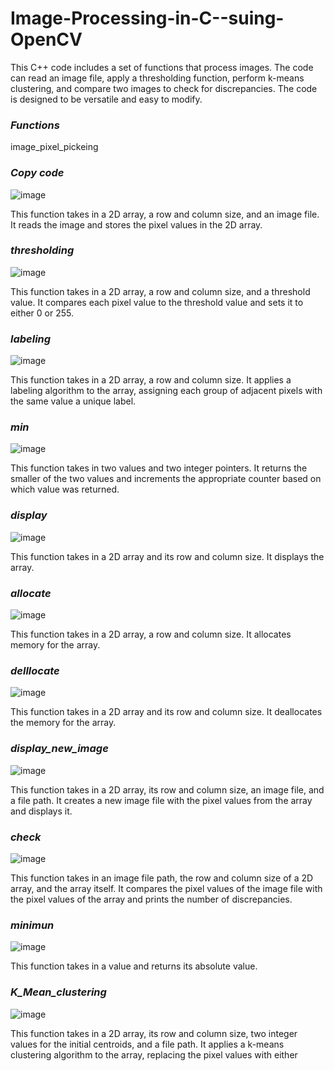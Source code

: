 # Image-Processing-in-C--suing-OpenCV

This C++ code includes a set of functions that process images. The code can read an image file, apply a thresholding function, perform k-means clustering, and compare two images to check for discrepancies. The code is designed to be versatile and easy to modify.

### _Functions_
image_pixel_pickeing

### _Copy code_
![image](https://user-images.githubusercontent.com/115175167/229116687-9964f61c-7847-49a8-af6a-fe2cd394f1b2.png)

This function takes in a 2D array, a row and column size, and an image file. It reads the image and stores the pixel values in the 2D array.

### _thresholding_

![image](https://user-images.githubusercontent.com/115175167/229117047-75b6b469-637d-408f-a187-7b15691376c8.png)


This function takes in a 2D array, a row and column size, and a threshold value. It compares each pixel value to the threshold value and sets it to either 0 or 255.

### _labeling_

![image](https://user-images.githubusercontent.com/115175167/229117108-345010dc-508d-4da4-94f1-22e004eb4f42.png)

This function takes in a 2D array, a row and column size. It applies a labeling algorithm to the array, assigning each group of adjacent pixels with the same value a unique label.

### _min_

![image](https://user-images.githubusercontent.com/115175167/229117160-2e49b1d7-64f7-4bdc-94d6-ee373e5c2170.png)

This function takes in two values and two integer pointers. It returns the smaller of the two values and increments the appropriate counter based on which value was returned.

### _display_

![image](https://user-images.githubusercontent.com/115175167/229117558-6a8cb24a-25c1-4f6d-ac6a-b4d457302881.png)

This function takes in a 2D array and its row and column size. It displays the array.

### _allocate_

![image](https://user-images.githubusercontent.com/115175167/229117617-1a03f9d1-b023-4eed-b55a-cbd00b37d883.png)

This function takes in a 2D array, a row and column size. It allocates memory for the array.

### _delllocate_

![image](https://user-images.githubusercontent.com/115175167/229117670-e4e4a47f-188f-4f3d-88b2-ad33b80f9e07.png)

This function takes in a 2D array and its row and column size. It deallocates the memory for the array.

### _display_new_image_

  ![image](https://user-images.githubusercontent.com/115175167/229117236-0c3026e5-10e0-4dc2-b89f-94ede567c1a2.png)

This function takes in a 2D array, its row and column size, an image file, and a file path. It creates a new image file with the pixel values from the array and displays it.

### _check_

![image](https://user-images.githubusercontent.com/115175167/229117276-fddd5a5a-f683-404f-abbf-789e789119b5.png)
  
This function takes in an image file path, the row and column size of a 2D array, and the array itself. It compares the pixel values of the image file with the pixel values of the array and prints the number of discrepancies.

### _minimun_

  ![image](https://user-images.githubusercontent.com/115175167/229117443-83b713e0-d01f-4e6e-9838-b097673a1850.png)

This function takes in a value and returns its absolute value.

### _K_Mean_clustering_

  ![image](https://user-images.githubusercontent.com/115175167/229117391-9c96259c-77c9-4e51-9bf0-e00e1bbd2c8f.png)
  
This function takes in a 2D array, its row and column size, two integer values for the initial centroids, and a file path. It applies a k-means clustering algorithm to the array, replacing the pixel values with either
